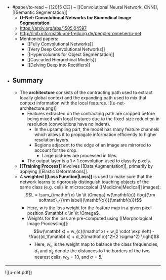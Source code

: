 - #paper/to-read ~ [[2015 CE]] ~ [[Convolutional Neural Network, CNN]], [[Semantic Segmentation]]
	- **U-Net: Convolutional Networks for Biomedical Image Segmentation**
	- https://arxiv.org/abs/1505.04597
	- http://lmb.informatik.uni-freiburg.de/people/ronneber/u-net
	- Mentioned papers:
		- [[Fully Convolutional Networks]]
		- [[Very Deep Convolutional Networks]]
		- [[Hypercolumns for Object Segmentation]]
		- [[Cascaded Hierarchical Models]]
		- [[Delving Deep into Rectifiers]]
- ## Summary
	- The **architecture** consists of the contracting path used to extract locally global context and the expanding path used to mix that context information with the local features.
		![[u-net-architecture.png]]
		- Features extracted on the contracting path are cropped before being mixed with local features due to the fixed-size reduction in resolution (convolutions have no indent).
			- In the upsampling part, the model has many feature channels which allows it to propagate information efficiently to higher resolution layers.
			- Regions adjacent to the edge of an image are mirrored to account for the crop.
				- Large pictures are processed in tiles.
		- The output layer is a $1 \times 1$ convolution used to classify pixels.
	- **[[Training Process]]** involves [[Data Augmentation]], primarily by applying [[Elastic Deformations]].
	- A **weighted [[Loss Function|Loss]]** is used to make sure that the network learns to rigorously distinguish touching objects of the same class (e.g. cells in microscopical [[Medicine|Medical]] images): $$L = \sum_{\mathbf{x} \in \it \Omega} w(\mathbf{x}) \log({\rm softmax}_{{\rm label}(\mathbf{x})}(\mathbf{x}))$$
		- Here, $w$ is the loss weight for the feature map in a given pixel position $\mathbf x \in \it \Omega$.
		- Weights for the loss are pre-computed using [[Morphological Image Processing]]: $$w(\mathbf x) = w_{c}(\mathbf x) + w_0 \cdot \exp \left( -\frac{(d_1(\mathbf x) + d_2(\mathbf x))^2}{2 \sigma^2} \right)$$
			- Here, $w_c$ is the weight map to balance the class frequencies, $d_1$ and $d_2$ denote the distances to the borders of the two nearest cells, $w_0 = 10$, and $\sigma = 5$.
---
![[u-net.pdf]]
